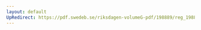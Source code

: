 ```yaml
---
layout: default
UpRedirect: https://pdf.swedeb.se/riksdagen-volumeG-pdf/198889/reg_198889__reg_04/reg_198889__reg_04_0119.pdf
---
```

